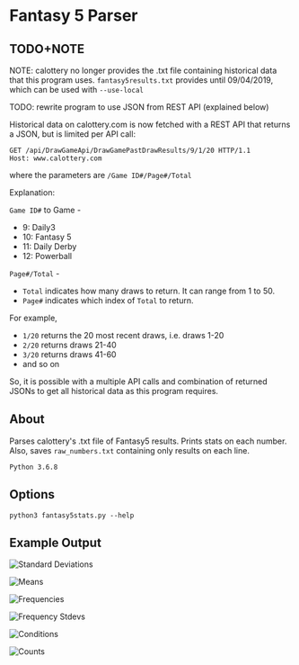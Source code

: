 # Fantasy 5 Parser

## TODO+NOTE

NOTE: calottery no longer provides the .txt file containing historical data that this program uses. ```fantasy5results.txt``` provides until 09/04/2019, which can be used with ```--use-local```

TODO: rewrite program to use JSON from REST API (explained below)

Historical data on calottery.com is now fetched with a REST API that returns a JSON, but is limited per API call:

```
GET /api/DrawGameApi/DrawGamePastDrawResults/9/1/20 HTTP/1.1
Host: www.calottery.com
```

where the parameters are ```/Game ID#/Page#/Total```

Explanation:

```Game ID#``` to Game -
* 9: Daily3
* 10: Fantasy 5
* 11: Daily Derby
* 12: Powerball

```Page#/Total``` -

* ```Total``` indicates how many draws to return. It can range from 1 to 50.
* ```Page#``` indicates which index of ```Total``` to return.

For example,

* ```1/20``` returns the 20 most recent draws, i.e. draws 1-20
* ```2/20``` returns draws 21-40
* ```3/20``` returns draws 41-60
* and so on

So, it is possible with a multiple API calls and combination of returned JSONs to get all historical data as this program requires.

## About

Parses calottery's .txt file of Fantasy5 results. Prints stats on each number. Also, saves ```raw_numbers.txt``` containing only results on each line.

```Python 3.6.8```

## Options
```python3 fantasy5stats.py --help```

## Example Output

![Standard Deviations](imgs/stdevs.png "Standard Deviations")

![Means](imgs/means.png "Means")

![Frequencies](imgs/frequencies.png "Frequencies")

![Frequency Stdevs](imgs/frequencies_stdevs.png "Frequencies Stdevs.")

![Conditions](imgs/conditions.png "Conditions")

![Counts](imgs/counts.png "Counts")


